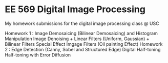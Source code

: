 # EE 569 Digital Image Processing
 My homework submissions for the digital image processing class @ USC
 
 Homework 1 : 
             Image Demosaicing (Bilinear Demosaicing) and Histogram Manipulation
             Image Denoising 
                 + Linear Filters (Uniform, Gaussian)
                 + Bilinear Filters
             Special Effect Imgage Filters (Oil painting Effect) 
 Homework 2 : 
             Edge Detection (Canny, Sobel and Structured Edge)
             Digital Half-toning
             Half-toning with Error Diffusion
 
